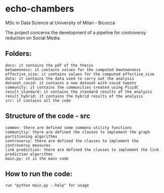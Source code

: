 # echo-chambers
MSc in Data Science at University of Milan - Bicocca

The project concerns the development of a pipeline for controversy reduction on Social Media.

## Folders:

```
docs: it contains the pdf of the thesis
betweenness: it contains values for the computed bewteenness
effective_size: it contains values for the computed effective_size
data: it contains the data used to carry out the analysis
dataset_covid: it contains a new dataset with covid tweets
community: it contains the communities created using FluidC
result_standard: it contains the standard results of the analysis 
result_hybrid: it contains the hybrid results of the analysis 
src: it contains all the code
```

## Structure of the code - src

```
common: there are defined some commons utility functions
communitiy: there are defined the classes to implement the graph partitioning algorithms
controversy: there are defined the classes to implement the controversy measures
link prediction: there are defined the classes to implement the link prediction algorithms
main.py: it is the main code
```

## How to run the code:

```
run "python main.py --help" for usage
```